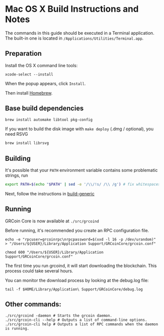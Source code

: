 # Mac OS X Build Instructions and Notes

The commands in this guide should be executed in a Terminal application.
The built-in one is located in `/Applications/Utilities/Terminal.app`.

## Preparation

Install the OS X command line tools:

`xcode-select --install`

When the popup appears, click `Install`.

Then install [Homebrew](https://brew.sh).

## Base build dependencies

```bash
brew install automake libtool pkg-config
```

If you want to build the disk image with `make deploy` (.dmg / optional), you need RSVG

```bash
brew install librsvg
```

## Building

It's possible that your `PATH` environment variable contains some problematic strings, run

```bash
export PATH=$(echo "$PATH" | sed -e '/\\/!s/ /\\ /g') # fix whitespaces
```

Next, follow the instructions in [build-generic](build-generic.md)

## Running

GRCoin Core is now available at `./src/grcoind`

Before running, it's recommended you create an RPC configuration file.

    echo -e "rpcuser=grcoinrpc\nrpcpassword=$(xxd -l 16 -p /dev/urandom)" > "/Users/${USER}/Library/Application Support/GRCoinCore/grcoin.conf"

    chmod 600 "/Users/${USER}/Library/Application Support/GRCoinCore/grcoin.conf"

The first time you run grcoind, it will start downloading the blockchain. This process could take several hours.

You can monitor the download process by looking at the debug.log file:

    tail -f $HOME/Library/Application\ Support/GRCoinCore/debug.log

## Other commands:

    ./src/grcoind -daemon # Starts the grcoin daemon.
    ./src/grcoin-cli --help # Outputs a list of command-line options.
    ./src/grcoin-cli help # Outputs a list of RPC commands when the daemon is running.

